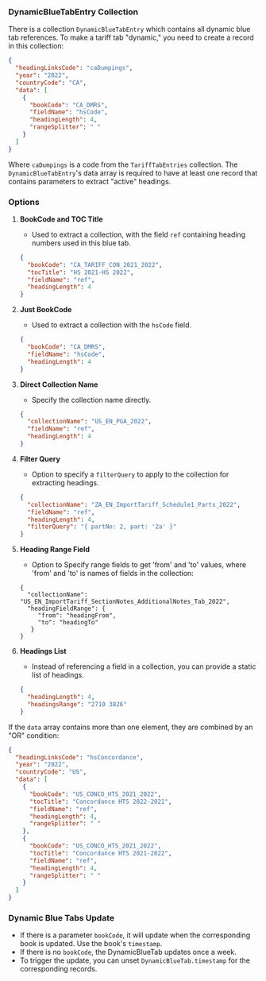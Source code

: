 ### DynamicBlueTabEntry Collection

There is a collection `DynamicBlueTabEntry` which contains all dynamic blue tab references. To make a tariff tab "dynamic," you need to create a record in this collection:

```json
{
  "headingLinksCode": "caDumpings",
  "year": "2022",
  "countryCode": "CA",
  "data": [
    {
      "bookCode": "CA_DMRS",
      "fieldName": "hsCode",
      "headingLength": 4,
      "rangeSplitter": " "
    }
  ]
}
```

Where `caDumpings` is a code from the `TariffTabEntries` collection. The `DynamicBlueTabEntry`'s data array is required to have at least one record that contains parameters to extract "active" headings.

### Options

1. **BookCode and TOC Title**
   - Used to extract a collection, with the field `ref` containing heading numbers used in this blue tab.
   ```json
   {
     "bookCode": "CA_TARIFF_CON_2021_2022",
     "tocTitle": "HS 2021-HS 2022",
     "fieldName": "ref",
     "headingLength": 4
   }
   ```

2. **Just BookCode**
   - Used to extract a collection with the `hsCode` field.
   ```json
   {
     "bookCode": "CA_DMRS",
     "fieldName": "hsCode",
     "headingLength": 4
   }
   ```

3. **Direct Collection Name**
   - Specify the collection name directly.
   ```json
   {
     "collectionName": "US_EN_PGA_2022",
     "fieldName": "ref",
     "headingLength": 4
   }
   ```

4. **Filter Query**
   - Option to specify a `filterQuery` to apply to the collection for extracting headings.
   ```json
   {
     "collectionName": "ZA_EN_ImportTariff_Schedule1_Parts_2022",
     "fieldName": "ref",
     "headingLength": 4,
     "filterQuery": "{ partNo: 2, part: '2a' }"
   }
   ```
5. **Heading Range Field**
   - Option to Specify range fields to get 'from' and 'to' values, where 'from' and 'to' is names of fields in the collection:  
   ```
   {
     "collectionName": "US_EN_ImportTariff_SectionNotes_AdditionalNotes_Tab_2022",
     "headingFieldRange": {
	    "from": "headingFrom",
	    "to": "headingTo"
      }
   }
   ```
6. **Headings List**
   - Instead of referencing a field in a collection, you can provide a static list of headings.
   ```json
   {
     "headingLength": 4,
     "headingsRange": "2710 3826"
   }
   ```

If the `data` array contains more than one element, they are combined by an "OR" condition:

```json
{
  "headingLinksCode": "hsConcordance",
  "year": "2022",
  "countryCode": "US",
  "data": [
    {
      "bookCode": "US_CONCO_HTS_2021_2022",
      "tocTitle": "Concordance HTS 2022-2021",
      "fieldName": "ref",
      "headingLength": 4,
      "rangeSplitter": " "
    },
    {
      "bookCode": "US_CONCO_HTS_2021_2022",
      "tocTitle": "Concordance HTS 2021-2022",
      "fieldName": "ref",
      "headingLength": 4,
      "rangeSplitter": " "
    }
  ]
}
```

### Dynamic Blue Tabs Update

- If there is a parameter `bookCode`, it will update when the corresponding book is updated. Use the book's `timestamp`.
- If there is no `bookCode`, the DynamicBlueTab updates once a week.
- To trigger the update, you can unset `DynamicBlueTab.timestamp` for the corresponding records.